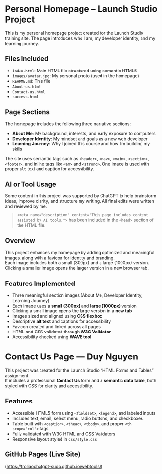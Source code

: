 # Personal Homepage – Launch Studio Project

This is my personal homepage project created for the Launch Studio training site. The page introduces who I am, my developer identity, and my learning journey.

## Files Included
- `index.html`: Main HTML file structured using semantic HTML5
- `images/avatar.jpg`: My personal photo (used in the homepage)
- `README.md`: This file
- `About-us.html`
- `Contact-us.html`
- `success.html`

## Page Sections
The homepage includes the following three narrative sections:

- **About Me**: My background, interests, and early exposure to computers
- **Developer Identity**: My mindset and goals as a new web developer
- **Learning Journey**: Why I joined this course and how I’m building my skills

The site uses semantic tags such as `<header>`, `<nav>`, `<main>`, `<section>`, `<footer>`, and inline tags like `<em>` and `<strong>`. One image is used with proper `alt` text and caption for accessibility.

## AI or Tool Usage
Some content in this project was supported by ChatGPT to help brainstorm ideas, improve clarity, and structure my writing. All final edits were written and reviewed by me.

> `<meta name="description" content="This page includes content assisted by AI tools.">` has been included in the `<head>` section of the HTML file.

## Overview
This project enhances my homepage by adding optimized and meaningful images, along with a favicon for identity and branding.  
Each image includes both a small (300px) and a large (1000px) version. Clicking a smaller image opens the larger version in a new browser tab.

## Features Implemented
- Three meaningful section images (About Me, Developer Identity, Learning Journey)
- Each image uses a **small (300px)** and **large (1000px)** version
- Clicking a small image opens the large version in a **new tab**
- Images sized and aligned using **CSS flexbox**
- Descriptive **alt text** and captions for accessibility
- Favicon created and linked across all pages
- HTML and CSS validated through **W3C Validator**
- Accessibility checked using **WAVE tool**

# Contact Us Page — Duy Nguyen

This project was created for the Launch Studio “HTML Forms and Tables” assignment.  
It includes a professional **Contact Us** form and a **semantic data table**, both styled with CSS for clarity and accessibility.

## Features
- Accessible HTML5 form using `<fieldset>`, `<legend>`, and labeled inputs  
- Includes text, email, select menu, radio buttons, and checkboxes  
- Table built with `<caption>`, `<thead>`, `<tbody>`, and proper `<th scope="col">` tags  
- Fully validated with W3C HTML and CSS Validators  
- Responsive layout styled in `css/style.css`

## GitHub Pages (Live Site)
(https://troliaochatgpt-sudo.github.io/webtools/)